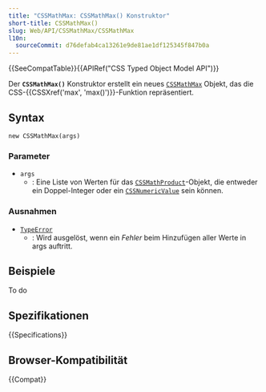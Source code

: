 ```yaml
---
title: "CSSMathMax: CSSMathMax() Konstruktor"
short-title: CSSMathMax()
slug: Web/API/CSSMathMax/CSSMathMax
l10n:
  sourceCommit: d76defab4ca13261e9de81ae1df125345f847b0a
---
```


{{SeeCompatTable}}{{APIRef("CSS Typed Object Model API")}}

Der **`CSSMathMax()`** Konstruktor erstellt ein neues [`CSSMathMax`](/de/docs/Web/API/CSSMathMax) Objekt, das die CSS-{{CSSXref('max', 'max()')}}-Funktion repräsentiert.

## Syntax

```js-nolint
new CSSMathMax(args)
```

### Parameter

- `args`
  - : Eine Liste von Werten für das [`CSSMathProduct`](/de/docs/Web/API/CSSMathProduct)-Objekt, die entweder ein Doppel-Integer oder ein [`CSSNumericValue`](/de/docs/Web/API/CSSNumericValue) sein können.

### Ausnahmen

- [`TypeError`](/de/docs/Web/JavaScript/Reference/Global_Objects/TypeError)
  - : Wird ausgelöst, wenn ein _Fehler_ beim Hinzufügen aller Werte in args auftritt.

## Beispiele

To do

## Spezifikationen

{{Specifications}}

## Browser-Kompatibilität

{{Compat}}
